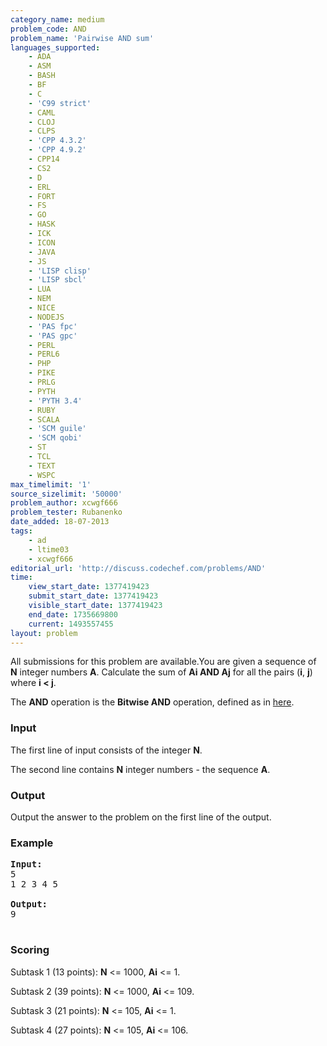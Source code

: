 ```yaml
---
category_name: medium
problem_code: AND
problem_name: 'Pairwise AND sum'
languages_supported:
    - ADA
    - ASM
    - BASH
    - BF
    - C
    - 'C99 strict'
    - CAML
    - CLOJ
    - CLPS
    - 'CPP 4.3.2'
    - 'CPP 4.9.2'
    - CPP14
    - CS2
    - D
    - ERL
    - FORT
    - FS
    - GO
    - HASK
    - ICK
    - ICON
    - JAVA
    - JS
    - 'LISP clisp'
    - 'LISP sbcl'
    - LUA
    - NEM
    - NICE
    - NODEJS
    - 'PAS fpc'
    - 'PAS gpc'
    - PERL
    - PERL6
    - PHP
    - PIKE
    - PRLG
    - PYTH
    - 'PYTH 3.4'
    - RUBY
    - SCALA
    - 'SCM guile'
    - 'SCM qobi'
    - ST
    - TCL
    - TEXT
    - WSPC
max_timelimit: '1'
source_sizelimit: '50000'
problem_author: xcwgf666
problem_tester: Rubanenko
date_added: 18-07-2013
tags:
    - ad
    - ltime03
    - xcwgf666
editorial_url: 'http://discuss.codechef.com/problems/AND'
time:
    view_start_date: 1377419423
    submit_start_date: 1377419423
    visible_start_date: 1377419423
    end_date: 1735669800
    current: 1493557455
layout: problem
---
```

All submissions for this problem are available.You are given a sequence of **N** integer numbers **A**. Calculate the sum of **Ai AND Aj** for all the pairs (**i**, **j**) where **i < j**.

 The **AND** operation is the **Bitwise AND** operation, defined as in [here](http://en.wikipedia.org/wiki/Bitwise_operation#AND).

### Input

The first line of input consists of the integer **N**. 

The second line contains **N** integer numbers - the sequence **A**.

### Output

Output the answer to the problem on the first line of the output.

### Example

<pre><b>Input:</b>
5
1 2 3 4 5

<b>Output:</b>
9

</pre>
### Scoring

Subtask 1 (13 points): **N** <= 1000, **Ai** <= 1. 

Subtask 2 (39 points): **N** <= 1000, **Ai** <= 109. 

Subtask 3 (21 points): **N** <= 105, **Ai** <= 1. 

Subtask 4 (27 points): **N** <= 105, **Ai** <= 106.

